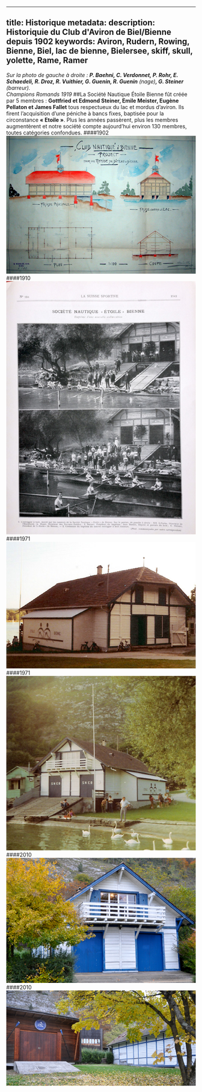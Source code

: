 ---
title: Historique
metadata:
    description: Historiquie du Club d'Aviron de Biel/Bienne depuis 1902
    keywords: Aviron, Rudern, Rowing, Bienne, Biel, lac de bienne, Bielersee, skiff, skull, yolette, Rame, Ramer
---- 
*Sur la photo de gauche à droite : **P. Baehni, C. Verdonnet, P. Rohr, E. Schaedeli, R. Droz, R. Vuithier, G. Guenin, R. Guenin** (nage)**, G. Steiner** (barreur).  
Champions Romands 1919* 
##La Société Nautique Étoile Bienne fût créée par 5 membres : 
**Gottfried et Edmond Steiner, Emile Meister, Eugène Pellaton et James Fallet** tous respectueux du lac et mordus d’aviron. Ils firent l’acquisition d’une péniche à bancs fixes, baptisée pour la circonstance **« Etoile »**. Plus les années passèrent, plus les membres augmentèrent et notre société compte aujourd’hui environ 130 membres, toutes catégories confondues.
####1902
![Plans, datant de 1902, du projet de hanguar](1902.jpg?classes=img-rounded,img-responsive)
####1910
![Coupure de presse de "la suisse sportive" sur Étoile Bienne ](1910.jpg?classes=img-rounded,img-responsive)
####1971
![Photo de l'arrière du hangar prise en 1971 ](1971.jpg?classes=img-rounded,img-responsive)
####1971
![Photo de l'avant du hangar prise en 1971 ](1971b.jpg?classes=img-rounded,img-responsive)
####2010
![Vue de notre hangar ](2010.jpg?classes=img-rounded,img-responsive)
####2010
![Vue du 2ème hangar ](2010a.jpg?classes=img-rounded,img-responsive)
